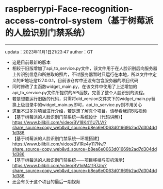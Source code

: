 # raspberrypi-Face-recognition-access-control-system（基于树莓派的人脸识别门禁系统）
----------------------------------
updata：2023年11月1日21:23:47
author：GT
* 这是目前最新的版本
* 相较于旧版增加了api_to_service.py文件，该文件用于在人脸识别后向服务器上传识别信息和所拍取的照片，不过服务器暂时只运行在本地，所以文件中定义的IP地址是127.0.0.1，目前该仓库中还没有包含服务器的项目代码
* 同时修改了主函数widget_main.py，在该文件中使用了上述增加的api_to_service.py文件所提供的API函数，完善了整个人脸识别的流程。
* 若是想要运行旧版的代码，只需将old_version文件夹下的widget_main.py替换上级目录中的widget_main.py即可，api_to_service.py则不用关心
* 这里不过多对项目进行介绍，若是想了解真个项目，请参看我的B站视频
* 【基于树莓派的人脸识别门禁系统—系统设计（代码讲解）】 https://www.bilibili.com/video/BV18K411U7LV/?share_source=copy_web&vd_source=b8ea6e0063d01669b2ad7d304dd1d386
* 【基于树莓派的人脸识别门禁系统—环境搭建】 https://www.bilibili.com/video/BV1Re4y117Nv/?share_source=copy_web&vd_source=b8ea6e0063d01669b2ad7d304dd1d386
* 【基于树莓派的人脸识别门禁系统——项目移植与实机演示】 https://www.bilibili.com/video/BV1nM411R7Jn/?share_source=copy_web&vd_source=b8ea6e0063d01669b2ad7d304dd1d386
* 还会有关于这个项目的最后一期视频
